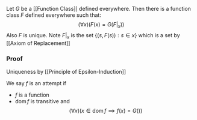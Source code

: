 Let $G$ be a [[Function Class]] defined everywhere.
Then there is a function class $F$ defined everywhere
such that:
$$
(\forall x)(F(x)=G(F|_{x}))
$$
Also $F$ is unique.
Note $F|_{x}$ is the set $\{ (s,F(s)) : s \in x \}$
which is a set by [[Axiom of Replacement]]
### Proof
Uniqueness by [[Principle of Epsilon-Induction]]

We say $f$ is an attempt if
- $f$ is a function
- $\operatorname{dom}f$ is transitive
and 
$$
(\forall x)(x\in \operatorname{dom}f \implies f(x)=G())
$$